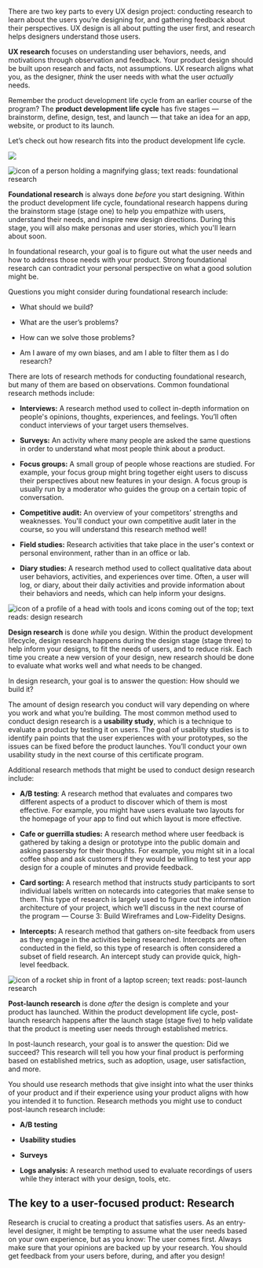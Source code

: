 


There are two key parts to every UX design project: conducting research to learn about the users you’re designing for, and gathering feedback about their perspectives. UX design is all about putting the user first, and research helps designers understand those users. 

**UX research** focuses on understanding user behaviors, needs, and motivations through observation and feedback. Your product design should be built upon research and facts, not assumptions. UX research aligns what you, as the designer, _think_ the user needs with what the user _actually_ needs. 

Remember the product development life cycle from an earlier course of the program? The **product development life cycle** has five stages — brainstorm, define, design, test, and launch — that take an idea for an app, website, or product to its launch. 

Let’s check out how research fits into the product development life cycle.

![](https://d3c33hcgiwev3.cloudfront.net/imageAssetProxy.v1/vN99Cj3JTPOffQo9yZzzTA_a8ace7f1875543ad853b4dea6b11ecf1_Graphic-updates-31-.png?expiry=1744329600000&hmac=2WcMKPm3X2j7MPveklmicJzRmqugLDWrsluJKaYwz40)

![icon of a person holding a magnifying glass; text reads: foundational research](https://d3c33hcgiwev3.cloudfront.net/imageAssetProxy.v1/AIDZP6njSG6A2T-p40hucA_82a365d3d0844e7db5a38828962813a6_Screen-Shot-2020-12-14-at-8.20.58-AM.png?expiry=1744329600000&hmac=SuhPQIrZs8PV_EBhN1a7dPIehzPdJGVtVP_ed3SGAEY)

**Foundational research** is always done _before_ you start designing. Within the product development life cycle, foundational research happens during the brainstorm stage (stage one) to help you empathize with users, understand their needs, and inspire new design directions. During this stage, you will also make personas and user stories, which you'll learn about soon. 

In foundational research, your goal is to figure out what the user needs and how to address those needs with your product. Strong foundational research can contradict your personal perspective on what a good solution might be. 

Questions you might consider during foundational research include:

- What should we build?
    
- What are the user’s problems?
    
- How can we solve those problems?
    
- Am I aware of my own biases, and am I able to filter them as I do research?
    

There are lots of research methods for conducting foundational research, but many of them are based on observations. Common foundational research methods include: 

- **Interviews:** A research method used to collect in-depth information on people's opinions, thoughts, experiences, and feelings. You’ll often conduct interviews of your target users themselves.
    
- **Surveys:** An activity where many people are asked the same questions in order to understand what most people think about a product.
    
- **Focus groups:** A small group of people whose reactions are studied. For example, your focus group might bring together eight users to discuss their perspectives about new features in your design. A focus group is usually run by a moderator who guides the group on a certain topic of conversation. 
    
- **Competitive audit:** An overview of your competitors’ strengths and weaknesses. You'll conduct your own competitive audit later in the course, so you will understand this research method well! 
    
- **Field studies:** Research activities that take place in the user's context or personal environment, rather than in an office or lab. 
    
- **Diary studies:** A research method used to collect qualitative data about user behaviors, activities, and experiences over time. Often, a user will log, or diary, about their daily activities and provide information about their behaviors and needs, which can help inform your designs. 
    

![icon of a profile of a head with tools and icons coming out of the top; text reads: design research](https://d3c33hcgiwev3.cloudfront.net/imageAssetProxy.v1/5AkUuwpGQTaJFLsKRuE2uA_8a46fd7110f249969431abb764570737_Screen-Shot-2020-12-14-at-8.21.34-AM.png?expiry=1744329600000&hmac=c0oRAPHbFuYe5FUDbb3E5DbLOi4jMLWgGYQ2c9PEvxQ)

**Design research** is done _while_ you design. Within the product development lifecycle, design research happens during the design stage (stage three) to help inform your designs, to fit the needs of users, and to reduce risk. Each time you create a new version of your design, new research should be done to evaluate what works well and what needs to be changed. 

In design research, your goal is to answer the question: How should we build it?

The amount of design research you conduct will vary depending on where you work and what you’re building. The most common method used to conduct design research is a **usability study**, which is a technique to evaluate a product by testing it on users. The goal of usability studies is to identify pain points that the user experiences with your prototypes, so the issues can be fixed before the product launches. You’ll conduct your own usability study in the next course of this certificate program. 

Additional research methods that might be used to conduct design research include:

- **A/B testing**: A research method that evaluates and compares two different aspects of a product to discover which of them is most effective. For example, you might have users evaluate two layouts for the homepage of your app to find out which layout is more effective. 
    
- **Cafe or guerrilla studies:** A research method where user feedback is gathered by taking a design or prototype into the public domain and asking passersby for their thoughts. For example, you might sit in a local coffee shop and ask customers if they would be willing to test your app design for a couple of minutes and provide feedback. 
    
- **Card sorting:** A research method that instructs study participants to sort individual labels written on notecards into categories that make sense to them. This type of research is largely used to figure out the information architecture of your project, which we’ll discuss in the next course of the program — Course 3: Build Wireframes and Low-Fidelity Designs.
    
- **Intercepts:** A research method that gathers on-site feedback from users as they engage in the activities being researched. Intercepts are often conducted in the field, so this type of research is often considered a subset of field research. An intercept study can provide quick, high-level feedback.
    

![icon of a rocket ship in front of a laptop screen; text reads: post-launch research](https://d3c33hcgiwev3.cloudfront.net/imageAssetProxy.v1/AKOy2owtT-CjstqMLZ_gcA_b96ebe081b454789ba1ad41cb062cf27_Screen-Shot-2020-12-14-at-8.21.43-AM.png?expiry=1744329600000&hmac=rIYHa37v7y4MHvcwLWJwT7Lg7PTopTQ95DBmttzjFqs)

**Post-launch research** is done _after_ the design is complete and your product has launched. Within the product development life cycle, post-launch research happens after the launch stage (stage five) to help validate that the product is meeting user needs through established metrics.

In post-launch research, your goal is to answer the question: Did we succeed? This research will tell you how your final product is performing based on established metrics, such as adoption, usage, user satisfaction, and more. 

You should use research methods that give insight into what the user thinks of your product and if their experience using your product aligns with how you intended it to function. Research methods you might use to conduct post-launch research include:

- **A/B testing**
    
- **Usability studies**
    
- **Surveys**
    
- **Logs analysis:** A research method used to evaluate recordings of users while they interact with your design, tools, etc. 
    

## The key to a user-focused product: Research

Research is crucial to creating a product that satisfies users. As an entry-level designer, it might be tempting to assume what the user needs based on your own experience, but as you know: The user comes first. Always make sure that your opinions are backed up by your research. You should get feedback from your users before, during, and after you design!